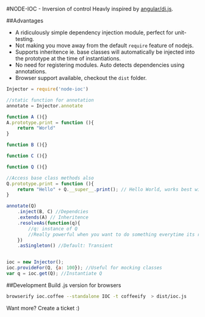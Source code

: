 #NODE-IOC - Inversion of control
Heavly inspired by [angular/di.js](https://github.com/angular/di.js).

##Advantages
- A ridiculously simple dependency injection module, perfect for unit-testing.
- Not making you move away from the default `require` feature of nodejs.
- Supports inheritence ie. base classes will automatically be injected into the prototype at the time of instantiations.
- No need for registering modules. Auto detects dependencies using annotations.
- Browser support available, checkout the `dist` folder.

```js
Injector = require('node-ioc')

//static function for annotation
annotate = Injector.annotate

function A (){}
A.prototype.print = function (){
    return "World"
}

function B (){}

function C (){}

function Q (){}

//Access base class methods also
Q.prototype.print = function (){
    return "Hello" + Q.__super__.print(); // Hello World, works best with coffeescript
}

annotate(Q)
    .inject(B, C) //Dependcies
    .extends(A) // Inheritence
    .resolveAs(function(q){
        //q: instance of Q
        //Really powerful when you want to do something everytime its required
    })
    .asSingleton() //Default: Transient


ioc = new Injector();
ioc.provideFor(Q, {a: 100}); //Useful for mocking classes
var q = ioc.get(Q); //Instantiate Q
```

##Development
Build .js version for browsers

```bash
browserify ioc.coffee --standalone IOC -t coffeeify  > dist/ioc.js
```

Want more? Create a ticket :)